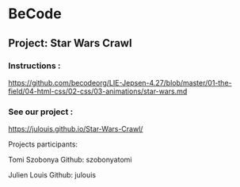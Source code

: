 # BeCode
## Project: Star Wars Crawl

### Instructions :
https://github.com/becodeorg/LIE-Jepsen-4.27/blob/master/01-the-field/04-html-css/02-css/03-animations/star-wars.md

### See our project : 
https://julouis.github.io/Star-Wars-Crawl/

Projects participants: 

Tomi Szobonya Github: szobonyatomi

Julien Louis Github: julouis


